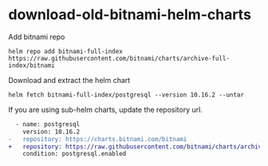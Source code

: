 # download-old-bitnami-helm-charts

Add bitnami repo

```
helm repo add bitnami-full-index https://raw.githubusercontent.com/bitnami/charts/archive-full-index/bitnami

```
Download and extract the helm chart
```
helm fetch bitnami-full-index/postgresql --version 10.16.2 --untar
```

If you are using sub-helm charts, update the repository url.

```diff
  - name: postgresql
    version: 10.16.2
-   repository: https://charts.bitnami.com/bitnami
+   repository: https://raw.githubusercontent.com/bitnami/charts/archive-full-index/bitnami
    condition: postgresql.enabled
```

